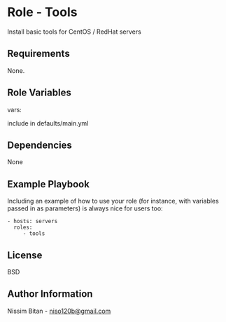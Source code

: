 Role - Tools
==============

Install basic tools for CentOS / RedHat servers

Requirements
------------

None.

Role Variables
--------------

vars:

include in defaults/main.yml

Dependencies
------------

None

Example Playbook
----------------

Including an example of how to use your role (for instance, with variables passed in as parameters) is always nice for users too:

    - hosts: servers
      roles:
         - tools

License
-------

BSD

Author Information
------------------

Nissim Bitan - niso120b@gmail.com
